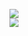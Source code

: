 [![](https://img.shields.io/badge/Made%20With-Github%20Spray-lightgrey.svg?style=for-the-badge&logo=github)](https://github.com/Annihil/github-spray#12449)  
[![](https://i.imgur.com/2DrTn0Z.gif)](https://github.com/Annihil/github-spray)